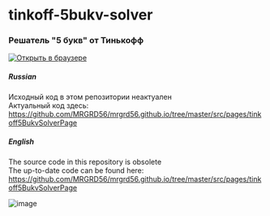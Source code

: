 # tinkoff-5bukv-solver
### Решатель "5 букв" от Тинькофф

[<img alt="Открыть в браузере" src="https://github.com/MRGRD56/tinkoff-5bukv-solver/assets/35491968/f8fed2fc-9e32-4b9b-a6ce-e7486b2d671f">](https://kiriru.su/#/tools/tinkoff-5bukv-solver)

##### Russian
Исходный код в этом репозитории неактуален  
Актуальный код здесь: https://github.com/MRGRD56/mrgrd56.github.io/tree/master/src/pages/tinkoff5BukvSolverPage

##### English
The source code in this repository is obsolete  
The up-to-date code can be found here: https://github.com/MRGRD56/mrgrd56.github.io/tree/master/src/pages/tinkoff5BukvSolverPage

![image](https://user-images.githubusercontent.com/35491968/199710123-fbcae91d-671b-480d-96b1-8c310f470f18.png)
